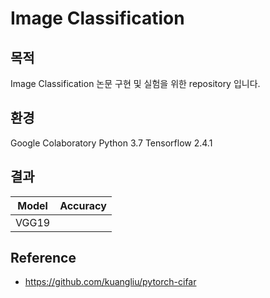 # Image Classification



## 목적

Image Classification 논문 구현 및 실험을 위한 repository 입니다.



## 환경

Google Colaboratory
Python 3.7
Tensorflow 2.4.1



## 결과

| Model | Accuracy |
| ----- | -------- |
| VGG19 |          |


## Reference
* https://github.com/kuangliu/pytorch-cifar